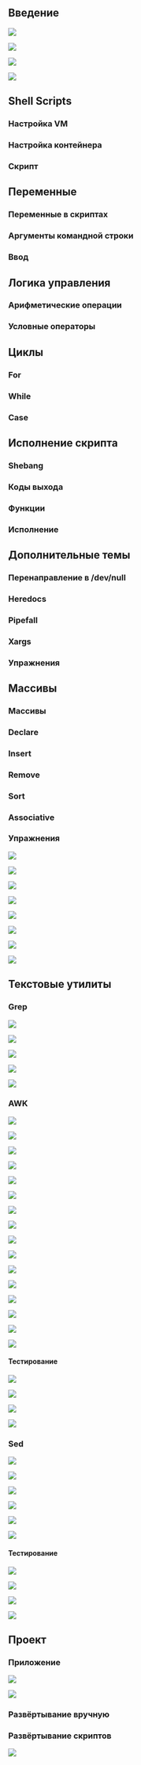 
## Введение



![](_png/Pasted%20image%2020250723182609.png)



![](_png/Pasted%20image%2020250723182625.png)



![](_png/Pasted%20image%2020250723182650.png)



![](_png/Pasted%20image%2020250723182736.png)



## Shell Scripts

### Настройка VM
### Настройка контейнера
### Скрипт



## Переменные

### Переменные в скриптах
### Аргументы командной строки
### Ввод



## Логика управления


### Арифметические операции
### Условные операторы


## Циклы

### For
### While
### Case



## Исполнение скрипта


### Shebang
### Коды выхода
### Функции
### Исполнение




## Дополнительные темы

### Перенаправление в /dev/null
### Heredocs
### Pipefall
### Xargs

### Упражнения





## Массивы

### Массивы
### Declare
### Insert
### Remove
### Sort
### Associative

### Упражнения

![](_png/Pasted%20image%2020250723190934.png)

![](_png/Pasted%20image%2020250723190924.png)

![](_png/Pasted%20image%2020250723190855.png)

![](_png/Pasted%20image%2020250723190751.png)

![](_png/Pasted%20image%2020250723190741.png)

![](_png/Pasted%20image%2020250723190731.png)

![](_png/Pasted%20image%2020250723190722.png)

![](_png/Pasted%20image%2020250723190705.png)



## Текстовые утилиты

### Grep



![](_png/Pasted%20image%2020250723190335.png)



![](_png/Pasted%20image%2020250723190346.png)



![](_png/Pasted%20image%2020250723190356.png)



![](_png/Pasted%20image%2020250723190412.png)



![](_png/Pasted%20image%2020250723190423.png)

### AWK



![](_png/Pasted%20image%2020250723185658.png)

![](_png/Pasted%20image%2020250723185648.png)



![](_png/Pasted%20image%2020250723185713.png)



![](_png/Pasted%20image%2020250723185730.png)

![](_png/Pasted%20image%2020250723185756.png)



![](_png/Pasted%20image%2020250723185843.png)



![](_png/Pasted%20image%2020250723185856.png)



![](_png/Pasted%20image%2020250723185906.png)



![](_png/Pasted%20image%2020250723185919.png)



![](_png/Pasted%20image%2020250723185943.png)



![](_png/Pasted%20image%2020250723185957.png)



![](_png/Pasted%20image%2020250723190019.png)


![](_png/Pasted%20image%2020250723190225.png)

![](_png/Pasted%20image%2020250723190237.png)



![](_png/Pasted%20image%2020250723190252.png)



![](_png/Pasted%20image%2020250723190308.png)


#### Тестирование



![](_png/Pasted%20image%2020250723185146.png)



![](_png/Pasted%20image%2020250723185135.png)



![](_png/Pasted%20image%2020250723185112.png)



![](_png/Pasted%20image%2020250723185100.png)


### Sed



![](_png/Pasted%20image%2020250723185337.png)



![](_png/Pasted%20image%2020250723185355.png)

![](_png/Pasted%20image%2020250723185414.png)

![](_png/Pasted%20image%2020250723185538.png)



![](_png/Pasted%20image%2020250723185525.png)



![](_png/Pasted%20image%2020250723185512.png)

#### Тестирование



![](_png/Pasted%20image%2020250723184341.png)



![](_png/Pasted%20image%2020250723185000.png)



![](_png/Pasted%20image%2020250723185012.png)



![](_png/Pasted%20image%2020250723185021.png)

## Проект

### Приложение



![](_png/Pasted%20image%2020250723183604.png)



![](_png/Pasted%20image%2020250723183632.png)

### Развёртывание вручную


### Развёртывание скриптов



![](_png/Pasted%20image%2020250723183659.png)
